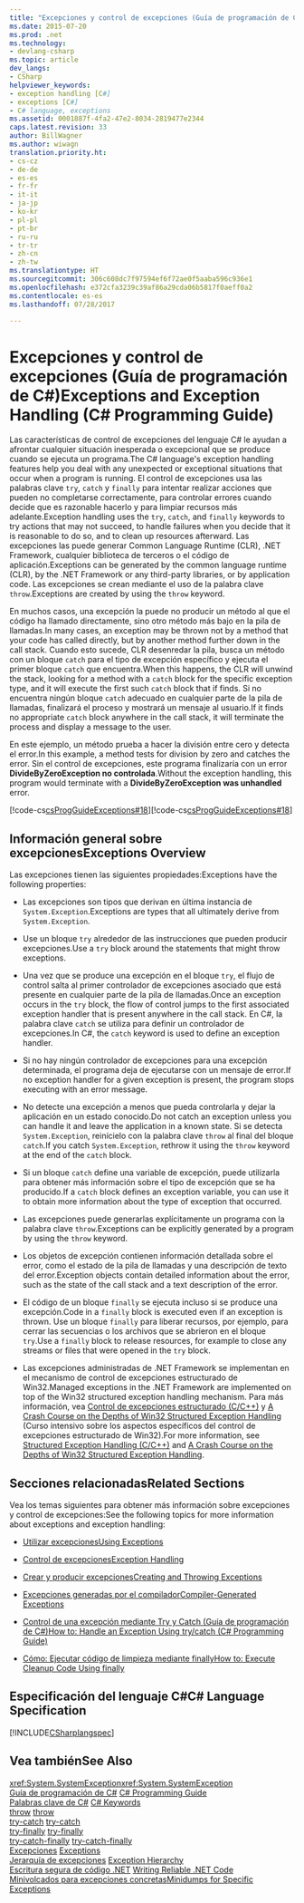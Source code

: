 ```yaml
---
title: "Excepciones y control de excepciones (Guía de programación de C#)"
ms.date: 2015-07-20
ms.prod: .net
ms.technology:
- devlang-csharp
ms.topic: article
dev_langs:
- CSharp
helpviewer_keywords:
- exception handling [C#]
- exceptions [C#]
- C# language, exceptions
ms.assetid: 0001887f-4fa2-47e2-8034-2819477e2344
caps.latest.revision: 33
author: BillWagner
ms.author: wiwagn
translation.priority.ht:
- cs-cz
- de-de
- es-es
- fr-fr
- it-it
- ja-jp
- ko-kr
- pl-pl
- pt-br
- ru-ru
- tr-tr
- zh-cn
- zh-tw
ms.translationtype: HT
ms.sourcegitcommit: 306c608dc7f97594ef6f72ae0f5aaba596c936e1
ms.openlocfilehash: e372cfa3239c39af86a29cda06b5817f0aeff0a2
ms.contentlocale: es-es
ms.lasthandoff: 07/28/2017

---
```

# <a name="exceptions-and-exception-handling-c-programming-guide"></a><span data-ttu-id="cc33a-102">Excepciones y control de excepciones (Guía de programación de C#)</span><span class="sxs-lookup"><span data-stu-id="cc33a-102">Exceptions and Exception Handling (C# Programming Guide)</span></span>
<span data-ttu-id="cc33a-103">Las características de control de excepciones del lenguaje C# le ayudan a afrontar cualquier situación inesperada o excepcional que se produce cuando se ejecuta un programa.</span><span class="sxs-lookup"><span data-stu-id="cc33a-103">The C# language's exception handling features help you deal with any unexpected or exceptional situations that occur when a program is running.</span></span> <span data-ttu-id="cc33a-104">El control de excepciones usa las palabras clave `try`, `catch` y `finally` para intentar realizar acciones que pueden no completarse correctamente, para controlar errores cuando decide que es razonable hacerlo y para limpiar recursos más adelante.</span><span class="sxs-lookup"><span data-stu-id="cc33a-104">Exception handling uses the `try`, `catch`, and `finally` keywords to try actions that may not succeed, to handle failures when you decide that it is reasonable to do so, and to clean up resources afterward.</span></span> <span data-ttu-id="cc33a-105">Las excepciones las puede generar Common Language Runtime (CLR), .NET Framework, cualquier biblioteca de terceros o el código de aplicación.</span><span class="sxs-lookup"><span data-stu-id="cc33a-105">Exceptions can be generated by the common language runtime (CLR), by the .NET Framework or any third-party libraries, or by application code.</span></span> <span data-ttu-id="cc33a-106">Las excepciones se crean mediante el uso de la palabra clave `throw`.</span><span class="sxs-lookup"><span data-stu-id="cc33a-106">Exceptions are created by using the `throw` keyword.</span></span>  
  
 <span data-ttu-id="cc33a-107">En muchos casos, una excepción la puede no producir un método al que el código ha llamado directamente, sino otro método más bajo en la pila de llamadas.</span><span class="sxs-lookup"><span data-stu-id="cc33a-107">In many cases, an exception may be thrown not by a method that your code has called directly, but by another method further down in the call stack.</span></span> <span data-ttu-id="cc33a-108">Cuando esto sucede, CLR desenredar la pila, busca un método con un bloque `catch` para el tipo de excepción específico y ejecuta el primer bloque `catch` que encuentra.</span><span class="sxs-lookup"><span data-stu-id="cc33a-108">When this happens, the CLR will unwind the stack, looking for a method with a `catch` block for the specific exception type, and it will execute the first such `catch` block that if finds.</span></span> <span data-ttu-id="cc33a-109">Si no encuentra ningún bloque `catch` adecuado en cualquier parte de la pila de llamadas, finalizará el proceso y mostrará un mensaje al usuario.</span><span class="sxs-lookup"><span data-stu-id="cc33a-109">If it finds no appropriate `catch` block anywhere in the call stack, it will terminate the process and display a message to the user.</span></span>  
  
 <span data-ttu-id="cc33a-110">En este ejemplo, un método prueba a hacer la división entre cero y detecta el error.</span><span class="sxs-lookup"><span data-stu-id="cc33a-110">In this example, a method tests for division by zero and catches the error.</span></span> <span data-ttu-id="cc33a-111">Sin el control de excepciones, este programa finalizaría con un error **DivideByZeroException no controlada**.</span><span class="sxs-lookup"><span data-stu-id="cc33a-111">Without the exception handling, this program would terminate with a **DivideByZeroException was unhandled** error.</span></span>  
  
 <span data-ttu-id="cc33a-112">[!code-cs[csProgGuideExceptions#18](../../../csharp/programming-guide/exceptions/codesnippet/CSharp/exceptions-and-exception-handling_1.cs)]</span><span class="sxs-lookup"><span data-stu-id="cc33a-112">[!code-cs[csProgGuideExceptions#18](../../../csharp/programming-guide/exceptions/codesnippet/CSharp/exceptions-and-exception-handling_1.cs)]</span></span>  
  
## <a name="exceptions-overview"></a><span data-ttu-id="cc33a-113">Información general sobre excepciones</span><span class="sxs-lookup"><span data-stu-id="cc33a-113">Exceptions Overview</span></span>  
 <span data-ttu-id="cc33a-114">Las excepciones tienen las siguientes propiedades:</span><span class="sxs-lookup"><span data-stu-id="cc33a-114">Exceptions have the following properties:</span></span>  
  
-   <span data-ttu-id="cc33a-115">Las excepciones son tipos que derivan en última instancia de `System.Exception`.</span><span class="sxs-lookup"><span data-stu-id="cc33a-115">Exceptions are types that all ultimately derive from `System.Exception`.</span></span>  
  
-   <span data-ttu-id="cc33a-116">Use un bloque `try` alrededor de las instrucciones que pueden producir excepciones.</span><span class="sxs-lookup"><span data-stu-id="cc33a-116">Use a `try` block around the statements that might throw exceptions.</span></span>  
  
-   <span data-ttu-id="cc33a-117">Una vez que se produce una excepción en el bloque `try`, el flujo de control salta al primer controlador de excepciones asociado que está presente en cualquier parte de la pila de llamadas.</span><span class="sxs-lookup"><span data-stu-id="cc33a-117">Once an exception occurs in the `try` block, the flow of control jumps to the first associated exception handler that is present anywhere in the call stack.</span></span> <span data-ttu-id="cc33a-118">En C#, la palabra clave `catch` se utiliza para definir un controlador de excepciones.</span><span class="sxs-lookup"><span data-stu-id="cc33a-118">In C#, the `catch` keyword is used to define an exception handler.</span></span>  
  
-   <span data-ttu-id="cc33a-119">Si no hay ningún controlador de excepciones para una excepción determinada, el programa deja de ejecutarse con un mensaje de error.</span><span class="sxs-lookup"><span data-stu-id="cc33a-119">If no exception handler for a given exception is present, the program stops executing with an error message.</span></span>  
  
-   <span data-ttu-id="cc33a-120">No detecte una excepción a menos que pueda controlarla y dejar la aplicación en un estado conocido.</span><span class="sxs-lookup"><span data-stu-id="cc33a-120">Do not catch an exception unless you can handle it and leave the application in a known state.</span></span> <span data-ttu-id="cc33a-121">Si se detecta `System.Exception`, reinícielo con la palabra clave `throw` al final del bloque `catch`.</span><span class="sxs-lookup"><span data-stu-id="cc33a-121">If you catch `System.Exception`, rethrow it using the `throw` keyword at the end of the `catch` block.</span></span>  
  
-   <span data-ttu-id="cc33a-122">Si un bloque `catch` define una variable de excepción, puede utilizarla para obtener más información sobre el tipo de excepción que se ha producido.</span><span class="sxs-lookup"><span data-stu-id="cc33a-122">If a `catch` block defines an exception variable, you can use it to obtain more information about the type of exception that occurred.</span></span>  
  
-   <span data-ttu-id="cc33a-123">Las excepciones puede generarlas explícitamente un programa con la palabra clave `throw`.</span><span class="sxs-lookup"><span data-stu-id="cc33a-123">Exceptions can be explicitly generated by a program by using the `throw` keyword.</span></span>  
  
-   <span data-ttu-id="cc33a-124">Los objetos de excepción contienen información detallada sobre el error, como el estado de la pila de llamadas y una descripción de texto del error.</span><span class="sxs-lookup"><span data-stu-id="cc33a-124">Exception objects contain detailed information about the error, such as the state of the call stack and a text description of the error.</span></span>  
  
-   <span data-ttu-id="cc33a-125">El código de un bloque `finally` se ejecuta incluso si se produce una excepción.</span><span class="sxs-lookup"><span data-stu-id="cc33a-125">Code in a `finally` block is executed even if an exception is thrown.</span></span> <span data-ttu-id="cc33a-126">Use un bloque `finally` para liberar recursos, por ejemplo, para cerrar las secuencias o los archivos que se abrieron en el bloque `try`.</span><span class="sxs-lookup"><span data-stu-id="cc33a-126">Use a `finally` block to release resources, for example to close any streams or files that were opened in the `try` block.</span></span>  
  
-   <span data-ttu-id="cc33a-127">Las excepciones administradas de .NET Framework se implementan en el mecanismo de control de excepciones estructurado de Win32.</span><span class="sxs-lookup"><span data-stu-id="cc33a-127">Managed exceptions in the .NET Framework are implemented on top of the Win32 structured exception handling mechanism.</span></span> <span data-ttu-id="cc33a-128">Para más información, vea [Control de excepciones estructurado (C/C++)](/cpp/cpp/structured-exception-handling-c-cpp) y [A Crash Course on the Depths of Win32 Structured Exception Handling](http://go.microsoft.com/fwlink/?LinkId=119654) (Curso intensivo sobre los aspectos específicos del control de excepciones estructurado de Win32).</span><span class="sxs-lookup"><span data-stu-id="cc33a-128">For more information, see [Structured Exception Handling (C/C++)](/cpp/cpp/structured-exception-handling-c-cpp) and [A Crash Course on the Depths of Win32 Structured Exception Handling](http://go.microsoft.com/fwlink/?LinkId=119654).</span></span>  
  
## <a name="related-sections"></a><span data-ttu-id="cc33a-129">Secciones relacionadas</span><span class="sxs-lookup"><span data-stu-id="cc33a-129">Related Sections</span></span>  
 <span data-ttu-id="cc33a-130">Vea los temas siguientes para obtener más información sobre excepciones y control de excepciones:</span><span class="sxs-lookup"><span data-stu-id="cc33a-130">See the following topics for more information about exceptions and exception handling:</span></span>  
  
-   [<span data-ttu-id="cc33a-131">Utilizar excepciones</span><span class="sxs-lookup"><span data-stu-id="cc33a-131">Using Exceptions</span></span>](../../../csharp/programming-guide/exceptions/using-exceptions.md)  
  
-   [<span data-ttu-id="cc33a-132">Control de excepciones</span><span class="sxs-lookup"><span data-stu-id="cc33a-132">Exception Handling</span></span>](../../../csharp/programming-guide/exceptions/exception-handling.md)  
  
-   [<span data-ttu-id="cc33a-133">Crear y producir excepciones</span><span class="sxs-lookup"><span data-stu-id="cc33a-133">Creating and Throwing Exceptions</span></span>](../../../csharp/programming-guide/exceptions/creating-and-throwing-exceptions.md)  
  
-   [<span data-ttu-id="cc33a-134">Excepciones generadas por el compilador</span><span class="sxs-lookup"><span data-stu-id="cc33a-134">Compiler-Generated Exceptions</span></span>](../../../csharp/programming-guide/exceptions/compiler-generated-exceptions.md)  
  
-   [<span data-ttu-id="cc33a-135">Control de una excepción mediante Try y Catch (Guía de programación de C#)</span><span class="sxs-lookup"><span data-stu-id="cc33a-135">How to: Handle an Exception Using try/catch (C# Programming Guide)</span></span>](../../../csharp/programming-guide/exceptions/how-to-handle-an-exception-using-try-catch.md)  
  
-   [<span data-ttu-id="cc33a-136">Cómo: Ejecutar código de limpieza mediante finally</span><span class="sxs-lookup"><span data-stu-id="cc33a-136">How to: Execute Cleanup Code Using finally</span></span>](../../../csharp/programming-guide/exceptions/how-to-execute-cleanup-code-using-finally.md)  
  
## <a name="c-language-specification"></a><span data-ttu-id="cc33a-137">Especificación del lenguaje C#</span><span class="sxs-lookup"><span data-stu-id="cc33a-137">C# Language Specification</span></span>  
 [!INCLUDE[CSharplangspec](~/includes/csharplangspec-md.md)]  
  
## <a name="see-also"></a><span data-ttu-id="cc33a-138">Vea también</span><span class="sxs-lookup"><span data-stu-id="cc33a-138">See Also</span></span>  
 <span data-ttu-id="cc33a-139"><xref:System.SystemException></span><span class="sxs-lookup"><span data-stu-id="cc33a-139"><xref:System.SystemException></span></span>   
 <span data-ttu-id="cc33a-140">[Guía de programación de C#](../../../csharp/programming-guide/index.md) </span><span class="sxs-lookup"><span data-stu-id="cc33a-140">[C# Programming Guide](../../../csharp/programming-guide/index.md) </span></span>  
 <span data-ttu-id="cc33a-141">[Palabras clave de C#](../../../csharp/language-reference/keywords/index.md) </span><span class="sxs-lookup"><span data-stu-id="cc33a-141">[C# Keywords](../../../csharp/language-reference/keywords/index.md) </span></span>  
 <span data-ttu-id="cc33a-142">[throw](../../../csharp/language-reference/keywords/throw.md) </span><span class="sxs-lookup"><span data-stu-id="cc33a-142">[throw](../../../csharp/language-reference/keywords/throw.md) </span></span>  
 <span data-ttu-id="cc33a-143">[try-catch](../../../csharp/language-reference/keywords/try-catch.md) </span><span class="sxs-lookup"><span data-stu-id="cc33a-143">[try-catch](../../../csharp/language-reference/keywords/try-catch.md) </span></span>  
 <span data-ttu-id="cc33a-144">[try-finally](../../../csharp/language-reference/keywords/try-finally.md) </span><span class="sxs-lookup"><span data-stu-id="cc33a-144">[try-finally](../../../csharp/language-reference/keywords/try-finally.md) </span></span>  
 <span data-ttu-id="cc33a-145">[try-catch-finally](../../../csharp/language-reference/keywords/try-catch-finally.md) </span><span class="sxs-lookup"><span data-stu-id="cc33a-145">[try-catch-finally](../../../csharp/language-reference/keywords/try-catch-finally.md) </span></span>  
 <span data-ttu-id="cc33a-146">[Excepciones](../../../standard/exceptions/index.md) </span><span class="sxs-lookup"><span data-stu-id="cc33a-146">[Exceptions](../../../standard/exceptions/index.md) </span></span>  
 <span data-ttu-id="cc33a-147">[Jerarquía de excepciones](http://msdn.microsoft.com/library/f7d68675-be06-40fb-a555-05f0c5a6f66b) </span><span class="sxs-lookup"><span data-stu-id="cc33a-147">[Exception Hierarchy](http://msdn.microsoft.com/library/f7d68675-be06-40fb-a555-05f0c5a6f66b) </span></span>  
 <span data-ttu-id="cc33a-148">[Escritura segura de código .NET](http://go.microsoft.com/fwlink/?LinkId=112400) </span><span class="sxs-lookup"><span data-stu-id="cc33a-148">[Writing Reliable .NET Code](http://go.microsoft.com/fwlink/?LinkId=112400) </span></span>  
 [<span data-ttu-id="cc33a-149">Minivolcados para excepciones concretas</span><span class="sxs-lookup"><span data-stu-id="cc33a-149">Minidumps for Specific Exceptions</span></span>](http://go.microsoft.com/fwlink/?LinkId=112408)


